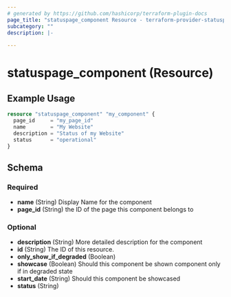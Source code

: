 ```yaml
---
# generated by https://github.com/hashicorp/terraform-plugin-docs
page_title: "statuspage_component Resource - terraform-provider-statuspage"
subcategory: ""
description: |-
  
---
```


# statuspage_component (Resource)



## Example Usage

```terraform
resource "statuspage_component" "my_component" {
  page_id     = "my_page_id"
  name        = "My Website"
  description = "Status of my Website"
  status      = "operational"
}
```

<!-- schema generated by tfplugindocs -->
## Schema

### Required

- **name** (String) Display Name for the component
- **page_id** (String) the ID of the page this component belongs to

### Optional

- **description** (String) More detailed description for the component
- **id** (String) The ID of this resource.
- **only_show_if_degraded** (Boolean)
- **showcase** (Boolean) Should this component be shown component only if in degraded state
- **start_date** (String) Should this component be showcased
- **status** (String)


